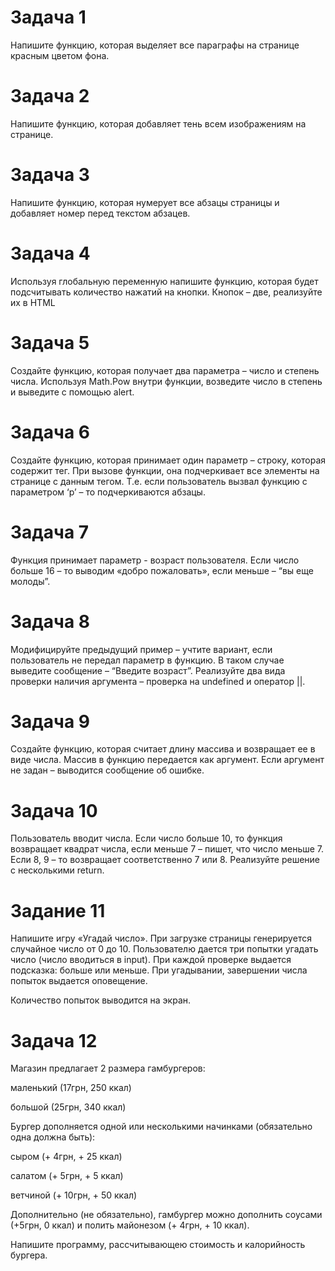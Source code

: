 # Задача 1
Напишите функцию, которая выделяет все параграфы на странице красным цветом фона.

# Задача 2
Напишите функцию, которая добавляет тень всем изображениям на странице.

# Задача 3
Напишите функцию, которая нумерует все абзацы страницы и добавляет номер перед текстом абзацев.

# Задача 4
Используя глобальную переменную напишите функцию, которая будет подсчитывать количество нажатий на кнопки. Кнопок – две, реализуйте их в HTML

# Задача 5
Создайте функцию, которая получает два параметра – число и степень числа. Используя Math.Pow внутри функции, возведите число в степень и выведите с помощью alert.

# Задача 6
Создайте функцию, которая принимает один параметр – строку, которая содержит тег. При вызове функции, она подчеркивает все элементы на странице с данным тегом. Т.е. если пользователь вызвал функцию с параметром ‘p’ – то подчеркиваются абзацы.

# Задача 7
Функция принимает параметр - возраст пользователя. Если число больше 16 – то выводим «добро пожаловать», если меньше – “вы еще молоды”.

# Задача 8
Модифицируйте предыдущий пример – учтите вариант, если пользователь не передал параметр в функцию. В таком случае выведите сообщение – “Введите возраст”. Реализуйте два вида проверки наличия аргумента – проверка на undefined и оператор ||.

# Задача 9
Создайте функцию, которая считает длину массива и возвращает ее в виде числа. Массив в функцию передается как аргумент. Если аргумент не задан – выводится сообщение об ошибке.

# Задача 10
Пользователь вводит числа. Если число больше 10, то функция возвращает квадрат числа, если меньше 7 – пишет, что число меньше 7. Если 8, 9 – то возвращает соответственно 7 или 8. Реализуйте решение с несколькими return.

# Задание 11
Напишите игру «Угадай число». При загрузке страницы генерируется случайное число от 0 до 10. Пользователю дается три попытки угадать число (число вводиться в input). При каждой проверке выдается подсказка: больше или меньше. При угадывании, завершении числа попыток выдается оповещение.

Количество попыток выводится на экран.

# Задача 12
Магазин предлагает 2 размера гамбургеров:

маленький (17грн, 250 ккал)

большой (25грн, 340 ккал)

Бургер дополняется одной или несколькими начинками (обязательно одна должна быть):

сыром (+ 4грн, + 25 ккал)

салатом (+ 5грн, + 5 ккал)

ветчиной (+ 10грн, + 50 ккал)

Дополнительно (не обязательно), гамбургер можно дополнить соусами (+5грн, 0 ккал) и полить майонезом (+ 4грн, + 10 ккал).

Напишите программу, рассчитывающею стоимость и калорийность бургера. 

